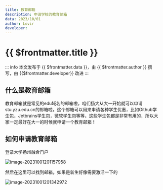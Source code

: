 ```yaml
---
title: 教育邮箱
description: 申请学校的教育邮箱
data: 2023/10/01
author: Lovir
developer: 
---
```


# {{ $frontmatter.title }}

::: info
本文发布于 {{ $frontmatter.data }}，由 {{ $frontmatter.author }} 撰写<span v-if=" $frontmatter.developer != null">，由 {{$frontmatter.developer}} 改进</span>
:::

## 什么是教育邮箱

教育邮箱就是常见的edu域名的邮箱啦，咱们扬大从大一开始就可以申请stu.yzu.edu.cn的邮箱啦，这个邮箱可以用来申请各种学生优惠，比如Github学生包，Jetbrains学生包，微软学生包等等，这些学生包都是非常有用的，所以大家一定最好在大一的时候就申请一个教育邮箱！

## 如何申请教育邮箱

登录大学扬州融合门户

![image-20231001201157958](https://cdn.lovir.cn//IMAGE/202404061604506.png)

然后在这里可以找到邮箱，如果是新生好像需要激活一下的

![image-20231001201342972](https://cdn.lovir.cn//IMAGE/202404061604532.png)

